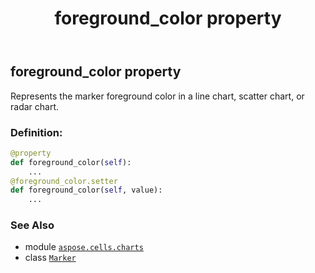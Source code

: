 ﻿---
title: foreground_color property
second_title: Aspose.Cells for Python via .NET API References
description: 
type: docs
weight: 70
url: /aspose.cells.charts/marker/foreground_color/
is_root: false
---

## foreground_color property


Represents the marker foreground color in a line chart, scatter chart, or radar chart.
### Definition:
```python
@property
def foreground_color(self):
    ...
@foreground_color.setter
def foreground_color(self, value):
    ...
```

### See Also
* module [`aspose.cells.charts`](../../)
* class [`Marker`](/cells/python-net/aspose.cells.charts/marker)

